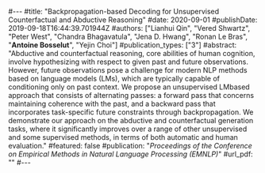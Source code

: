#---
#title: "Backpropagation-based Decoding for Unsupervised Counterfactual and Abductive Reasoning"
#date: 2020-09-01
#publishDate: 2019-09-18T16:44:39.701944Z
#authors: ["Lianhui Qin", "Vered Shwartz", "Peter West", "Chandra Bhagavatula", "Jena D. Hwang", "Ronan Le Bras", "**Antoine Bosselut**", "Yejin Choi"]
#publication_types: ["3"]
#abstract: "Abductive and counterfactual reasoning, core abilities of human cognition, involve hypothesizing with respect to given past and future observations. However, future observations pose a challenge for modern NLP methods based on language models (LMs), which are typically capable of conditioning only on past context. We propose an unsupervised LMbased approach that consists of alternating passes: a forward pass that concerns maintaining coherence with the past, and a backward pass that incorporates task-specific future constraints through backpropagation. We demonstrate our approach on the abductive and counterfactual generation tasks, where it significantly improves over a range of other unsupervised and some supervised methods, in terms of both automatic and human evaluation."
#featured: false
#publication: "*Proceedings of the Conference on Empirical Methods in Natural Language Processing (EMNLP)*"
#url_pdf: ""
#---

